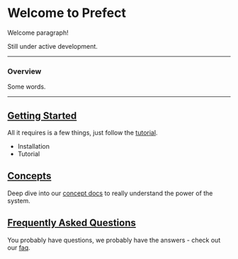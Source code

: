 # Welcome to Prefect

Welcome paragraph!

Still under active development.

***

### Overview

Some words.

***

## [Getting Started](tutorial.md)

All it requires is a few things, just follow the [tutorial](tutorial.md).

- Installation
- Tutorial

## [Concepts](concepts/overview.md)

Deep dive into our [concept docs](concepts/overview.md) to really understand the power of the system.

## [Frequently Asked Questions](faq.md)

You probably have questions, we probably have the answers - check out our [faq](faq.md).

